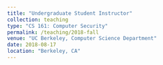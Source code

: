 ```yaml
---
title: "Undergraduate Student Instructor"
collection: teaching
type: "CS 161: Computer Security"
permalink: /teaching/2018-fall
venue: "UC Berkeley, Computer Science Department"
date: 2018-08-17
location: "Berkeley, CA"
---
```

